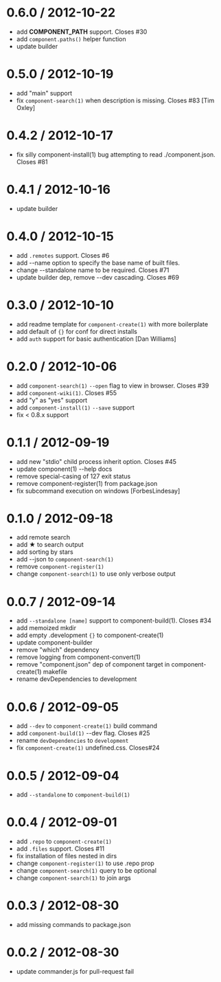 
0.6.0 / 2012-10-22 
==================

  * add __COMPONENT_PATH__ support. Closes #30
  * add `component.paths()` helper function
  * update builder

0.5.0 / 2012-10-19 
==================

  * add "main" support
  * fix `component-search(1)` when description is missing. Closes #83 [Tim Oxley]

0.4.2 / 2012-10-17 
==================

  * fix silly component-install(1) bug attempting to read ./component.json. Closes #81

0.4.1 / 2012-10-16 
==================

  * update builder

0.4.0 / 2012-10-15 
==================

  * add `.remotes` support. Closes #6
  * add --name option to specify the base name of built files.
  * change --standalone name to be required. Closes #71
  * update builder dep, remove --dev cascading. Closes #69

0.3.0 / 2012-10-10 
==================

  * add readme template for `component-create(1)` with more boilerplate
  * add default of `{}` for conf for direct installs
  * add `auth` support for basic authentication [Dan Williams]

0.2.0 / 2012-10-06 
==================

  * add `component-search(1)` `--open` flag to view in browser. Closes #39
  * add `component-wiki(1)`. Closes #55
  * add "y" as "yes" support
  * add `component-install(1)` `--save` support
  * fix < 0.8.x support  

0.1.1 / 2012-09-19 
==================

  * add new "stdio" child process inherit option. Closes #45
  * update component(1) --help docs
  * remove special-casing of 127 exit status
  * remove component-register(1) from package.json
  * fix subcommand execution on windows [ForbesLindesay]

0.1.0 / 2012-09-18 
==================

  * add remote search
  * add ★ to search output
  * add sorting by stars
  * add --json to `component-search(1)`
  * remove `component-register(1)`
  * change `component-search(1)` to use only verbose output

0.0.7 / 2012-09-14 
==================

  * add `--standalone [name]` support to component-build(1). Closes #34
  * add memoized mkdir
  * add empty .development `{}` to component-create(1)
  * update component-builder
  * remove "which" dependency
  * remove logging from component-convert(1)
  * remove "component.json" dep of component target in component-create(1) makefile
  * rename devDependencies to development

0.0.6 / 2012-09-05 
==================

  * add `--dev` to `component-create(1)` build command
  * add `component-build(1)` --dev flag. Closes #25
  * rename `devDependencies` to `development`
  * fix `component-create(1)` undefined.css. Closes#24

0.0.5 / 2012-09-04 
==================

  * add `--standalone` to `component-build(1)`

0.0.4 / 2012-09-01 
==================

  * add `.repo` to `component-create(1)`
  * add `.files` support. Closes #11
  * fix installation of files nested in dirs
  * change `component-register(1)` to use .repo prop
  * change `component-search(1)` query to be optional
  * change `component-search(1)` to join args

0.0.3 / 2012-08-30 
==================

  * add missing commands to package.json

0.0.2 / 2012-08-30 
==================

  * update commander.js for pull-request fail
